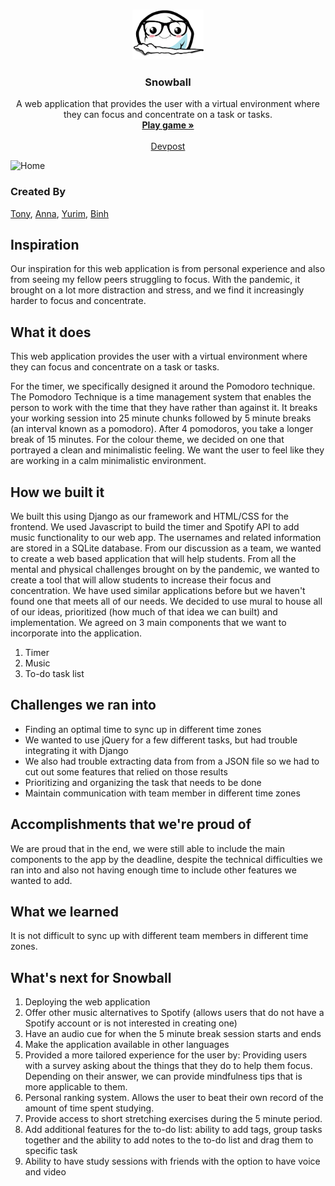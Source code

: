 <br />
<p align="center">
  <a href="https://github.com/thabinhl21/creatica">
    <img src="study/static/img/snowball.png" alt="Mr. Turtle" height="80">
  </a>

  <h3 align="center">Snowball</h3>

  <p align="center">
    A web application that provides the user with a virtual environment where they can focus and concentrate on a task or tasks. 
    <br />
    <a href="https://mr-turtle.web.app/"><strong>Play game »</strong></a>
    <br />
    <br />
    <a href="https://devpost.com/software/pending-pk34gv">Devpost</a>
  </p>
</p>

<!-- ![Snowball Logo](study/static/img/snowball.png) -->

<!-- [![creatica 2022 hackathon snowball demo
](https://img.youtube.com/vi/lt-gWDhBzs8)](https://www.youtube.com/watch?v=lt-gWDhBzs8&ab_channel=%EB%B0%95%EC%9C%A0%EB%A6%BC8) -->

<!-- ![Main website](https://challengepost-s3-challengepost.netdna-ssl.com/photos/production/software_photos/001/922/145/datas/original.jpeg) -->

![Home](https://challengepost-s3-challengepost.netdna-ssl.com/photos/production/software_photos/001/922/145/datas/original.jpeg)

### Created By

[Tony](https://github.com/trobutlef), [Anna](https://github.com/bluebeepie), [Yurim](https://github.com/lina1919), [Binh](https://github.com/thabinhl21)

## Inspiration
Our inspiration for this web application is from personal experience and also from seeing my fellow peers struggling to focus. With the pandemic, it brought on a lot more distraction and stress, and we find it increasingly harder to focus and concentrate.

## What it does
This web application provides the user with a virtual environment where they can focus and concentrate on a task or tasks. 

For the timer, we specifically designed it around the Pomodoro technique. The Pomodoro Technique is a time management system that enables the person to work with the time that they have rather than against it. It breaks your working session into 25 minute chunks followed by 5 minute breaks (an interval known as a pomodoro). After 4 pomodoros, you take a longer break of 15 minutes. For the colour theme, we decided on one that portrayed a clean and minimalistic feeling. We want the user to feel like they are working in a calm minimalistic environment.

## How we built it
We built this using Django as our framework and HTML/CSS for the frontend. We used Javascript to build the timer and Spotify API to add music functionality to our web app. The usernames and related information are stored in a SQLite database. From our discussion as a team, we wanted to create a web based application that will help students. From all the mental and physical challenges brought on by the pandemic, we wanted to create a tool that will allow students to increase their focus and concentration. We have used similar applications before but we haven't found one that meets all of our needs. We decided to use mural to house all of our ideas, prioritized (how much of that idea we can built) and implementation. We agreed on 3 main components that we want to incorporate into the application.

1. Timer
1. Music
1. To-do task list
## Challenges we ran into
* Finding an optimal time to sync up in different time zones 
* We wanted to use jQuery for a few different tasks, but had trouble integrating it with Django
* We also had trouble extracting data from from a JSON file so we had to cut out some features that relied on those results
* Prioritizing and organizing the task that needs to be done
* Maintain communication with team member in different time zones

## Accomplishments that we're proud of
We are proud that in the end, we were still able to include the main components to the app by the deadline, despite the technical difficulties we ran into and also not having enough time to include other features we wanted to add.

## What we learned
It is not difficult to sync up with different team members in different time zones.

## What's next for Snowball
1. Deploying the web application
2. Offer other music alternatives to Spotify (allows users that do not have a Spotify account or is not interested in creating one)
3. Have an audio cue for when the 5 minute break session starts and ends
4. Make the application available in other languages
5. Provided a more tailored experience for the user by: Providing users with a survey asking about the things that they do to help them focus. Depending on their answer, we can provide mindfulness tips that is more applicable to them.
6. Personal ranking system. Allows the user to beat their own record of the amount of time spent studying.
7. Provide access to short stretching exercises during the 5 minute period.
8. Add additional features for the to-do list: ability to add tags, group tasks together and the ability to add notes to the to-do list and drag them to specific task
9. Ability to have study sessions with friends with the option to have voice and video
